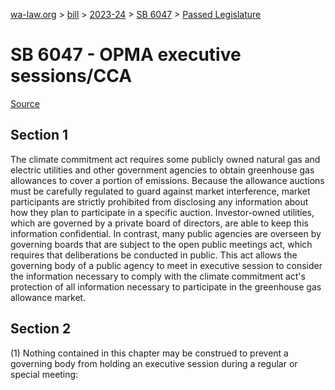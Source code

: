 [wa-law.org](/) > [bill](/bill/) > [2023-24](/bill/2023-24/) > [SB 6047](/bill/2023-24/sb/6047/) > [Passed Legislature](/bill/2023-24/sb/6047/S.PL/)

# SB 6047 - OPMA executive sessions/CCA

[Source](http://lawfilesext.leg.wa.gov/biennium/2023-24/Pdf/Bills/Senate%20Passed%20Legislature/6047-S.PL.pdf)

## Section 1
The climate commitment act requires some publicly owned natural gas and electric utilities and other government agencies to obtain greenhouse gas allowances to cover a portion of emissions. Because the allowance auctions must be carefully regulated to guard against market interference, market participants are strictly prohibited from disclosing any information about how they plan to participate in a specific auction. Investor-owned utilities, which are governed by a private board of directors, are able to keep this information confidential. In contrast, many public agencies are overseen by governing boards that are subject to the open public meetings act, which requires that deliberations be conducted in public. This act allows the governing body of a public agency to meet in executive session to consider the information necessary to comply with the climate commitment act's protection of all information necessary to participate in the greenhouse gas allowance market.

## Section 2
(1) Nothing contained in this chapter may be construed to prevent a governing body from holding an executive session during a regular or special meeting:
